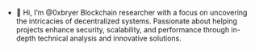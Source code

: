 - 👋 Hi, I’m @0xbryer
Blockchain researcher with a focus on uncovering the intricacies of decentralized systems. Passionate about helping projects enhance security, scalability, and performance through in-depth technical analysis and innovative solutions.

<!---
0xbryer/0xbryer is a ✨ special ✨ repository because its `README.md` (this file) appears on your GitHub profile.
You can click the Preview link to take a look at your changes.
--->
